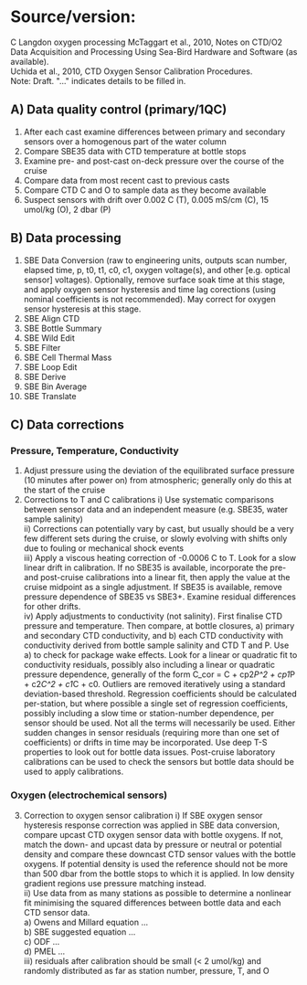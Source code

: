 # Source/version: 
C Langdon oxygen processing
McTaggart et al., 2010, Notes on CTD/O2 Data Acquisition and Processing Using Sea-Bird Hardware and Software (as available). \
Uchida et al., 2010, CTD Oxygen Sensor Calibration Procedures. \
Note: Draft. "..." indicates details to be filled in. 

## A) Data quality control (primary/1QC)
1) After each cast examine differences between primary and secondary sensors over a homogenous part of the water column
2) Compare SBE35 data with CTD temperature at bottle stops
3) Examine pre- and post-cast on-deck pressure over the course of the cruise
4) Compare data from most recent cast to previous casts
5) Compare CTD C and O to sample data as they become available
6) Suspect sensors with drift over 0.002 C (T), 0.005 mS/cm (C), 15 umol/kg (O), 2 dbar (P)

## B) Data processing
1) SBE Data Conversion (raw to engineering units, outputs scan number, elapsed time, p, t0, t1, c0, c1, oxygen voltage(s), and other [e.g. optical sensor] voltages). Optionally, remove surface soak time at this stage, and apply oxygen sensor hysteresis and time lag corections (using nominal coefficients is not recommended). May correct for oxygen sensor hysteresis at this stage. 
2) SBE Align CTD
3) SBE Bottle Summary
4) SBE Wild Edit
5) SBE Filter
6) SBE Cell Thermal Mass
7) SBE Loop Edit
8) SBE Derive
9) SBE Bin Average
10) SBE Translate

## C) Data corrections

### Pressure, Temperature, Conductivity
1) Adjust pressure using the deviation of the equilibrated surface pressure (10 minutes after power on) from atmospheric; generally only do this at the start of the cruise
2) Corrections to T and C calibrations
i) Use systematic comparisons between sensor data and an independent measure (e.g. SBE35, water sample salinity) \
ii) Corrections can potentially vary by cast, but usually should be a very few different sets during the cruise, or slowly evolving with shifts only due to fouling or mechanical shock events \
iii) Apply a viscous heating correction of -0.0006 C to T. Look for a slow linear drift in calibration. If no SBE35 is available, incorporate the pre- and post-cruise calibrations into a linear fit, then apply the value at the cruise midpoint as a single adjustment.  If SBE35 is available, remove pressure dependence of SBE35 vs SBE3+. Examine residual differences for other drifts. \
iv) Apply adjustments to conductivity (not salinity). First finalise CTD pressure and temperature. Then compare, at bottle closures, a) primary and secondary CTD conductivity, and b) each CTD conductivity with conductivity derived from bottle sample salinity and CTD T and P. Use a) to check for package wake effects. Look for a linear or quadratic fit to conductivity residuals, possibly also including a linear or quadratic pressure dependence, generally of the form C_cor = C + cp2*P^2 + cp1*P + c2*C^2 + c1*C + c0. Outliers are removed iteratively using a standard deviation-based threshold. Regression coefficients should be calculated per-station, but where possible a single set of regression coefficients, possibly including a slow time or station-number dependence, per sensor should be used. Not all the terms will necessarily be used. Either sudden changes in sensor residuals (requiring more than one set of coefficients) or drifts in time may be incorporated. Use deep T-S properties to look out for bottle data issues. Post-cruise laboratory calibrations can be used to check the sensors but bottle data should be used to apply calibrations.  

### Oxygen (electrochemical sensors)
3) Correction to oxygen sensor calibration
i) If SBE oxygen sensor hysteresis response correction was applied in SBE data conversion, compare upcast CTD oxygen sensor data with bottle oxygens. If not, match the down- and upcast data by pressure or neutral or potential density and compare these downcast CTD sensor values with the bottle oxygens. If potential density is used the reference should not be more than 500 dbar from the bottle stops to which it is applied. In low density gradient regions use pressure matching instead. \
ii) Use data from as many stations as possible to determine a nonlinear fit minimising the squared differences between bottle data and each CTD sensor data. \
a) Owens and Millard equation ... \
b) SBE suggested equation ... \
c) ODF ... \
d) PMEL ... \
iii) residuals after calibration should be small (< 2 umol/kg) and randomly distributed as far as station number, pressure, T, and O



